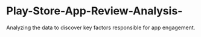 # Play-Store-App-Review-Analysis-
Analyzing the data to discover key factors responsible for app engagement.
